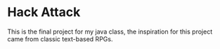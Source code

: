 # Hack Attack
This is the final project for my java class, the inspiration for this project came from classic text-based RPGs.
